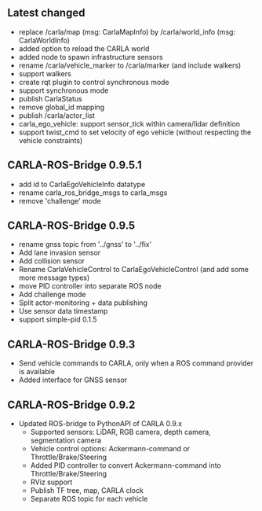 ## Latest changed

* replace /carla/map (msg: CarlaMapInfo) by /carla/world_info (msg: CarlaWorldInfo)
* added option to reload the CARLA world
* added node to spawn infrastructure sensors
* rename /carla/vehicle_marker to /carla/marker (and include walkers)
* support walkers
* create rqt plugin to control synchronous mode
* support synchronous mode
* publish CarlaStatus
* remove global_id mapping
* publish /carla/actor_list
* carla_ego_vehicle: support sensor_tick within camera/lidar definition
* support twist_cmd to set velocity of ego vehicle (without respecting the vehicle constraints)

## CARLA-ROS-Bridge 0.9.5.1

* add id to CarlaEgoVehicleInfo datatype
* rename carla_ros_bridge_msgs to carla_msgs
* remove 'challenge' mode

## CARLA-ROS-Bridge 0.9.5

* rename gnss topic from '../gnss' to '../fix'
* Add lane invasion sensor
* Add collision sensor
* Rename CarlaVehicleControl to CarlaEgoVehicleControl (and add some more message types)
* move PID controller into separate ROS node
* Add challenge mode
* Split actor-monitoring + data publishing
* Use sensor data timestamp
* support simple-pid 0.1.5


## CARLA-ROS-Bridge 0.9.3

* Send vehicle commands to CARLA, only when a ROS command provider is available
* Added interface for GNSS sensor


## CARLA-ROS-Bridge 0.9.2

* Updated ROS-bridge to PythonAPI of CARLA 0.9.x
  * Supported sensors: LiDAR, RGB camera, depth camera, segmentation camera
  * Vehicle control options: Ackermann-command or Throttle/Brake/Steering
  * Added PID controller to convert Ackermann-command into Throttle/Brake/Steering
  * RViz support
  * Publish TF tree, map, CARLA clock
  * Separate ROS topic for each vehicle
